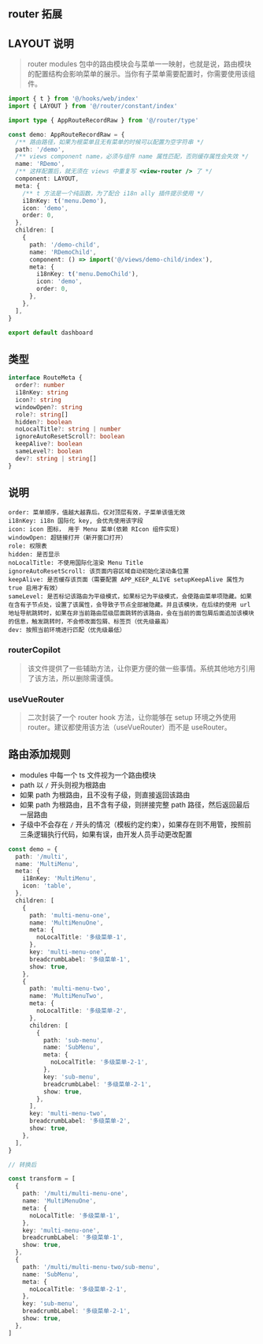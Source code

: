 ## router 拓展

## LAYOUT 说明

> router modules 包中的路由模块会与菜单一一映射，也就是说，路由模块的配置结构会影响菜单的展示。当你有子菜单需要配置时，你需要使用该组件。

```ts
import { t } from '@/hooks/web/index'
import { LAYOUT } from '@/router/constant/index'

import type { AppRouteRecordRaw } from '@/router/type'

const demo: AppRouteRecordRaw = {
  /** 路由路径，如果为根菜单且无有菜单的时候可以配置为空字符串 */
  path: '/demo',
  /** views component name，必须与组件 name 属性匹配，否则缓存属性会失效 */
  name: 'RDemo',
  /** 这样配置后，就无须在 views 中重复写 <view-router /> 了 */
  component: LAYOUT,
  meta: {
    /** t 方法是一个纯函数，为了配合 i18n ally 插件提示使用 */
    i18nKey: t('menu.Demo'),
    icon: 'demo',
    order: 0,
  },
  children: [
    {
      path: '/demo-child',
      name: 'RDemoChild',
      component: () => import('@/views/demo-child/index'),
      meta: {
        i18nKey: t('menu.DemoChild'),
        icon: 'demo',
        order: 0,
      },
    },
  ],
}

export default dashboard
```

## 类型

```ts
interface RouteMeta {
  order?: number
  i18nKey: string
  icon?: string
  windowOpen?: string
  role?: string[]
  hidden?: boolean
  noLocalTitle?: string | number
  ignoreAutoResetScroll?: boolean
  keepAlive?: boolean
  sameLevel?: boolean
  dev?: string | string[]
}
```

## 说明

```
order: 菜单顺序，值越大越靠后。仅对顶层有效，子菜单该值无效
i18nKey: i18n 国际化 key, 会优先使用该字段
icon: icon 图标， 用于 Menu 菜单(依赖 RIcon 组件实现)
windowOpen: 超链接打开（新开窗口打开）
role: 权限表
hidden: 是否显示
noLocalTitle: 不使用国际化渲染 Menu Title
ignoreAutoResetScroll: 该页面内容区域自动初始化滚动条位置
keepAlive: 是否缓存该页面（需要配置 APP_KEEP_ALIVE setupKeepAlive 属性为 true 启用才有效）
sameLevel: 是否标记该路由为平级模式，如果标记为平级模式，会使路由菜单项隐藏。如果在含有子节点处，设置了该属性，会导致子节点全部被隐藏。并且该模块，在后续的使用 url 地址导航跳转时，如果在非当前路由层级层面跳转的该路由，会在当前的面包屑后面追加该模块的信息，触发跳转时，不会修改面包屑、标签页（优先级最高）
dev: 按照当前环境进行匹配（优先级最低）
```

### routerCopilot

> 该文件提供了一些辅助方法，让你更方便的做一些事情。系统其他地方引用了该方法，所以删除需谨慎。

### useVueRouter

> 二次封装了一个 router hook 方法，让你能够在 setup 环境之外使用 router。建议都使用该方法（useVueRouter）而不是 useRouter。

## 路由添加规则

- modules 中每一个 ts 文件视为一个路由模块
- path 以 `/` 开头则视为根路由
- 如果 path 为根路由，且不没有子级，则直接返回该路由
- 如果 path 为根路由，且不含有子级，则拼接完整 path 路径，然后返回最后一层路由
- 子级中不会存在 `/` 开头的情况（模板约定约束），如果存在则不用管，按照前三条逻辑执行代码，如果有误，由开发人员手动更改配置

```ts
const demo = {
  path: '/multi',
  name: 'MultiMenu',
  meta: {
    i18nKey: 'MultiMenu',
    icon: 'table',
  },
  children: [
    {
      path: 'multi-menu-one',
      name: 'MultiMenuOne',
      meta: {
        noLocalTitle: '多级菜单-1',
      },
      key: 'multi-menu-one',
      breadcrumbLabel: '多级菜单-1',
      show: true,
    },
    {
      path: 'multi-menu-two',
      name: 'MultiMenuTwo',
      meta: {
        noLocalTitle: '多级菜单-2',
      },
      children: [
        {
          path: 'sub-menu',
          name: 'SubMenu',
          meta: {
            noLocalTitle: '多级菜单-2-1',
          },
          key: 'sub-menu',
          breadcrumbLabel: '多级菜单-2-1',
          show: true,
        },
      ],
      key: 'multi-menu-two',
      breadcrumbLabel: '多级菜单-2',
      show: true,
    },
  ],
}

// 转换后

const transform = [
  {
    path: '/multi/multi-menu-one',
    name: 'MultiMenuOne',
    meta: {
      noLocalTitle: '多级菜单-1',
    },
    key: 'multi-menu-one',
    breadcrumbLabel: '多级菜单-1',
    show: true,
  },
  {
    path: '/multi/multi-menu-two/sub-menu',
    name: 'SubMenu',
    meta: {
      noLocalTitle: '多级菜单-2-1',
    },
    key: 'sub-menu',
    breadcrumbLabel: '多级菜单-2-1',
    show: true,
  },
]
```
